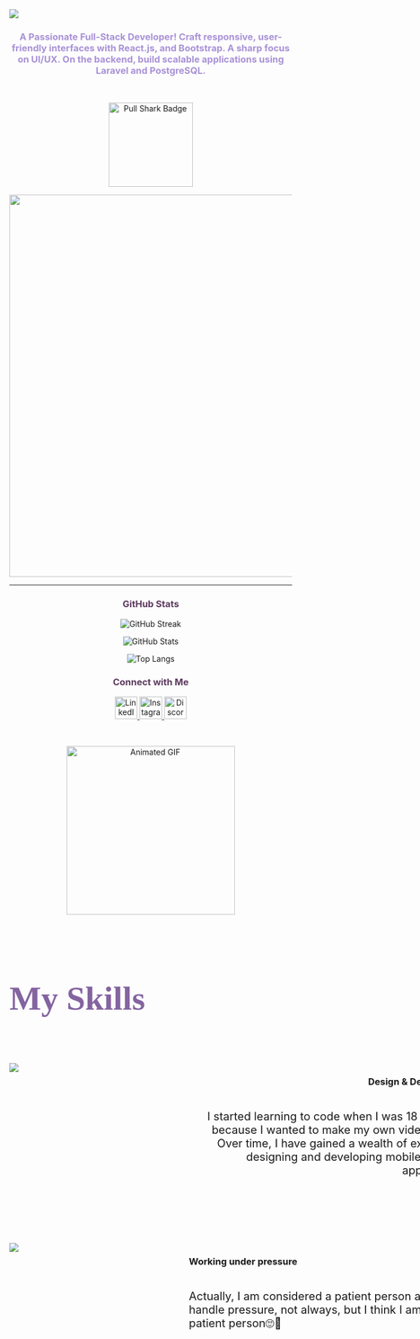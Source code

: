 <body>
<img src= "https://github.com/user-attachments/assets/03419c46-1a3b-4424-bdad-fe9333ef8824"/>
<h3 align="center" style="color: #A891D6;font-family:"Arial">A Passionate Full-Stack Developer! Craft responsive, user-friendly interfaces with React.js, and Bootstrap. A sharp focus on UI/UX. On the backend, build scalable applications using Laravel and PostgreSQL.</h3>
<br>
<p align="center">
  <img src="https://img.shields.io/badge/Pull%20Shark-5C3A5E.svg?style=for-the-badge&logo=github&logoColor=white" alt="Pull Shark Badge" width="150px" />
</p>

<div align="center" style="display: flex; flex-wrap: wrap; justify-content: flex-start; gap: 20px;">
  <img src="https://github.com/user-attachments/assets/c196b282-d759-4aad-991e-e488ff6ddf9c" height="680px"/>
</div>

---

<h3 align="center" style="color: #5C3A5E;">GitHub Stats</h3>

<p align="center">
 <img src="https://github-readme-streak-stats.herokuapp.com/?user=nemahbilal01&theme=default&hide_border=false&background=FFFFFF&ring=5C3A5E&fire=5C3A5E&stroke=5C3A5E&currStreakLabel=FFB2C8" alt="GitHub Streak" />
</p>

<p align="center">
  <img src="https://github-readme-stats.vercel.app/api?username=nemahbilal01&show_icons=true&theme=default&hide_border=false&background=FFFFFF&icon_color=5C3A5E&title_color=5C3A5E&text_color=FFB2C8" alt="GitHub Stats" />
</p>
<p align="center">
<img src="https://github-readme-stats.vercel.app/api/top-langs?username=nemahbilal01&layout=compact&theme=default&hide_border=false&background=FFFFFF&title_color=5C3A5E&text_color=5C3A5E&border_color=5C3A5E" alt="Top Langs" />
</p>


<h3 align="center" style="color: #5C3A5E;">Connect with Me</h3>
<p align="center">
  <a href="https://www.linkedin.com/in/nameh-bilal/" target="_blank">
    <img src="https://github.com/user-attachments/assets/2b76f0bd-9997-40df-9f03-1d3669bb72be" alt="LinkedIn" height="40" width="40" />
  </a>
  <a href="https://instagram.com/nana_bilall" target="_blank">
    <img src="https://github.com/user-attachments/assets/e81d9231-d76d-476a-9203-896c10b9a1d7" alt="Instagram" height="40" width="40" />
  </a>
  <a href="https://discord.gg/nana8404" target="_blank">
    <img src="https://github.com/user-attachments/assets/212d3450-954e-4a03-acbb-389d0f488ae8" alt="Discord" height="40" width="40" />
  </a>
</p>
<br>
<p align="center">
  <img class="animated-gif" src="https://media.giphy.com/media/v1.Y2lkPTc5MGI3NjExb2FlZmRlcDJhNzdkaDF5czhhczl4bjZ2Mm1peG8wZnRvZ2s3dzYzdyZlcD12MV9naWZzX3NlYXJjaCZjdD1n/QDjpIL6oNCVZ4qzGs7/giphy.gif" alt="Animated GIF" width="300" height="300"/>
</p>
<br>

<h2 style="font-family:serif; color: #8464a0; margin-bottom: 80px;font-size: 60px;align="center">My Skills</h2>
<div>
    <div style="display: grid;
    grid-template-columns: 300px 500px;
    grid-template-rows: 300px 1fr;
    gap: 20px;">
      <div style ="width: 45%;align:left;">
        <img src="https://github.com/user-attachments/assets/2f9d3190-fbd9-419d-b0cb-228065a8329b">
      </div>
      <div style="border: none;
    text-align: right;">
        <h3>Design & Development</h3>
        <p style="font-size: 20px;
    padding-top: 20px;
          ">I started learning to code when I was 18 years old because I wanted to make my own video games. 
            Over time, I have gained a wealth of experience designing and developing mobile and web applications.</p>
      </div>
    </div>
    <div style="display: grid;
    grid-template-columns: 300px 500px;
    grid-template-rows: 300px 1fr;
    gap: 20px;">
      <div style ="width: 45%;">
        <img src="https://github.com/user-attachments/assets/738c5471-af25-48a7-864a-0ef1bdf62771" >
      </div>
      <div style="border: none;
    text-align: left;">
        <h3>Working under pressure</h3>
        <p style="font-size: 20px;
    padding-top: 20px;">Actually, I am considered a patient person and I can handle pressure,
           not always, but I think I am a patient person🙄🤗</p>
      </div>
    </div>
  </div>
</body>
